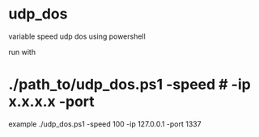 # udp_dos
variable speed udp dos using powershell

run with
# ./path_to/udp_dos.ps1 -speed # -ip x.x.x.x -port #

example ./udp_dos.ps1 -speed 100 -ip 127.0.0.1 -port 1337
